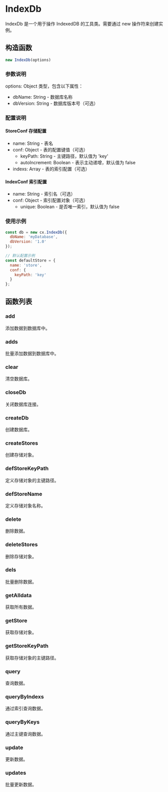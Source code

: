 # IndexDb

IndexDb 是一个用于操作 IndexedDB 的工具类。需要通过 new 操作符来创建实例。

## 构造函数

```javascript
new IndexDb(options)
```

### 参数说明

options: Object 类型，包含以下属性：
- dbName: String - 数据库名称
- dbVersion: String - 数据库版本号（可选）

### 配置说明

#### StoreConf 存储配置
- name: String - 表名
- conf: Object - 表的配置键值（可选）
  - keyPath: String - 主键路径，默认值为 'key'
  - autoIncrement: Boolean - 表示主动递增，默认值为 false
- indexs: Array<IndexConf> - 表的索引配置（可选）

#### IndexConf 索引配置
- name: String - 索引名（可选）
- conf: Object - 索引配置对象（可选）
  - unique: Boolean - 是否唯一索引，默认值为 false

### 使用示例

```javascript
const db = new cx.IndexDb({
  dbName: 'myDatabase',
  dbVersion: '1.0'
});

// 默认配置示例
const defaultStore = {
  name: 'store',
  conf: { 
    keyPath: 'key'
  }
};
```

## 函数列表

### add
添加数据到数据库中。

### adds
批量添加数据到数据库中。

### clear
清空数据库。

### closeDb
关闭数据库连接。

### createDb
创建数据库。

### createStores
创建存储对象。

### defStoreKeyPath
定义存储对象的主键路径。

### defStoreName
定义存储对象名称。

### delete
删除数据。

### deleteStores
删除存储对象。

### dels
批量删除数据。

### getAlldata
获取所有数据。

### getStore
获取存储对象。

### getStoreKeyPath
获取存储对象的主键路径。

### query
查询数据。

### queryByIndexs
通过索引查询数据。

### queryByKeys
通过主键查询数据。

### update
更新数据。

### updates
批量更新数据。 
